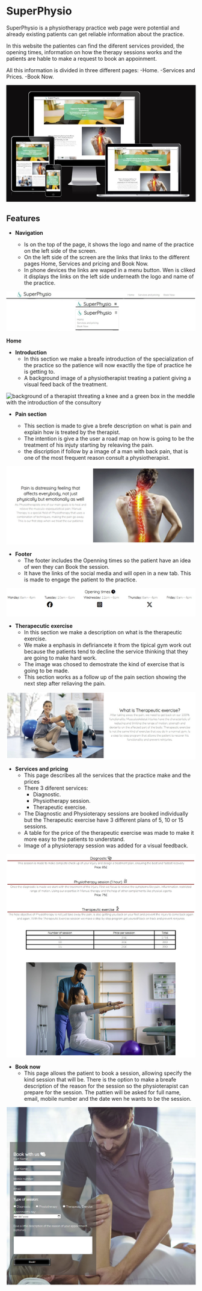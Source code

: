 # SuperPhysio

SuperPhysio is a physiotherapy practice web page were potential and already existing patients can get reliable information about the practice.

In this website the patientes can find the diferent services provided, the opening times, information on how the therapy sessions works and the patients are hable to make a request to book an appoinment.

All this information is divided in three different pages:
-Home.
-Services and Prices.
-Book Now.

![picture of a laptop, table, mobile and computer monitor showing SuperPhysio page](/assets/images/responsive.jpg)

## Features

- **Navigation**

    - Is on the top of the page, it shows the logo and name of the practice on the left side of the screen.
    - On the left side of the screen are the links that links to the different pages Home, Services and pricing and Book Now.
    - In phone devices the links are waped in a menu button. Wen is cliked it displays the links on the left side underneath the logo and name of the practice.

![naviagtion bar on tablets and desktop devices, navigation bar in mobiles with the menu botton and navigation bar displaying the options after being clicked](/assets/images/navigation.jpg) 

**Home**

- **Introduction**
    - In this section we make a breafe introduction of the specialization of the practice so the patience will now exactlly the tipe of practice he is getting to.
    - A background image of a physiotherapist treating a patient giving a visual feed back of the treatment.

![background of a therapist threating a knee and a green box in the meddle with the introduction of the consultory](Super-Physio-main/assets/images/introduction.jpg)

- **Pain section**

    - This section is made to give a brefe description on what is pain and explain how is treated by the therapist.
    - The intention is give a the user a road map on how is going to be the treatment of his injuty starting by releaving the pain.
    - the discription if follow by a image of a man with back pain, that is one of the most frequent reason consult a physiotherapist.

![explanation of what the pain is and how is going to be treated on the practice follow by a image of a man with back pain](/assets/images/pain-section.jpg)

- **Footer**
    - The footer includes the Openning times so the patient have an idea of wen they can Book the session.
    - It have the links of the social media and will open in a new tab. This is made to engage the patient to the practice.

![image of the footer with the opening times and the logos of the different social media pages](/assets/images/footer.jpg)

- **Therapecutic exercise**
    - In this section we make a description on what is the therapeutic exercise.
    - We make a enphasis in defiriancete it from the tipical gym work out because the patients tend to decline the service thinking that they are going to make hard work.
    - The image was chosed to demostrate the kind of exercise that is going to be made.
    - This section works as a follow up of the pain section showing the next step after reliaving the pain.

![explanation of what the pain is and how is going to be treated on the practice follow by a image of a physiotherapist guiding a elderlly patient on how to perfom a exercise](/assets/images/texercise.jpg)

- **Services and pricing**
    - This page describes all the services that the practice make and the prices
    - There 3 diferent services:
        - Diagnostic.
        - Physiotherapy session.
        - Therapeutic exercise.
    - The Diagnostic and Physioterapy sessions are booked individually but the Therapeutic exercise have 3 different plans of 5, 10 or 15 sessions.
    - A table for the price of the therapeutic exercise was made to make it more easy to the patients to understand.
    - Image of a physioterapy session was added for a visual feedback.

![image of the services and pricing page](/assets/images/services-and-pricing.jpg)

- **Book now**
    - This page allows the patient to book a session, allowing specify the kind session that will be. There is the option to make a breafe description of the reason for the session so the physioterapist can prepare for the session. The pattien will be asked for full name, email, mobile number and the date wen he wants to be the session.

![image of the Booking page](/assets/images/booking-page.png)


